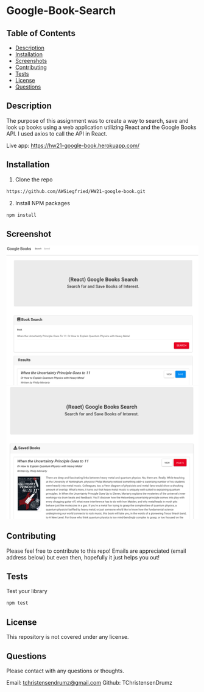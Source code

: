 # Google-Book-Search

## Table of Contents

* [Description](#Description)
* [Installation](#Installation)
* [Screenshots](#Screenshots)
* [Contributing](#Contributing)
* [Tests](#Tests)
* [License](#License)
* [Questions](#Questions)

## Description


The purpose of this assignment was to create a way to search, save and look up books using a web application utilizing React and the Google Books API.  I used axios to call the API in React.   

Live app: https://hw21-google-book.herokuapp.com/


## Installation
1. Clone the repo
```sh
https://github.com/AWSiegfried/HW21-google-book.git
```

2. Install NPM packages
```sh
npm install
```

## Screenshot
![png](./client/assets/gb.png)
![png](./client/assets/gb2.png)



## Contributing

Please feel free to contribute to this repo! Emails are appreciated (email address below) but even then, hopefully it just helps you out!


## Tests

Test your library
```sh
npm test
```

## License

This repository is not covered under any license. 

## Questions
Please contact with any questions or thoughts.

Email: tchristensendrumz@gmail.com
Github: TChristensenDrumz